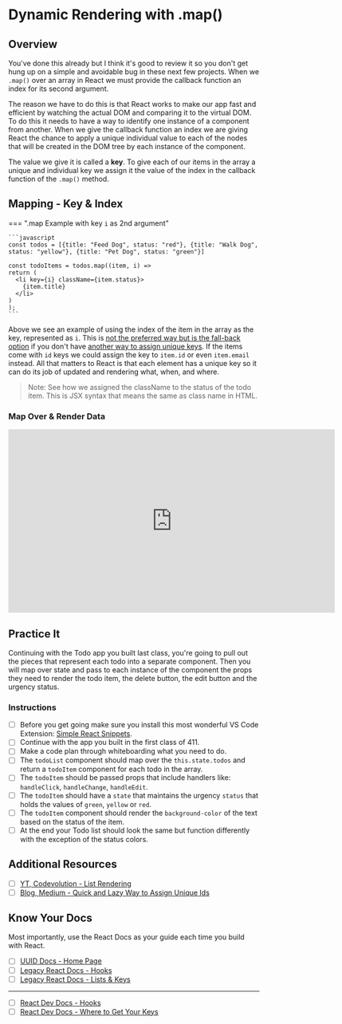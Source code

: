 # Dynamic Rendering with .map()

## Overview

You've done this already but I think it's good to review it so you don't get hung up on a simple and avoidable bug in these next few projects. When we `.map()` over an array in React we must provide the callback function an index for its second argument.

The reason we have to do this is that React works to make our app fast and efficient by watching the actual DOM and comparing it to the virtual DOM. To do this it needs to have a way to identify one instance of a component from another. When we give the callback function an index we are giving React the chance to apply a unique individual value to each of the nodes that will be created in the DOM tree by each instance of the component.

The value we give it is called a **key**. To give each of our items in the array a unique and individual key we assign it the value of the index in the callback function of the `.map()` method.

## Mapping - Key & Index

=== ".map Example with key `i` as 2nd argument"

    ```javascript
    const todos = [{title: "Feed Dog", status: "red"}, {title: "Walk Dog", status: "yellow"}, {title: "Pet Dog", status: "green"}]

    const todoItems = todos.map((item, i) =>
    return (
      <li key={i} className={item.status}>
        {item.title}
      </li>
    )
    );
    ```

Above we see an example of using the index of the item in the array as the key, represented as `i`. This is [not the preferred way but is the fall-back option](https://reactjs.org/docs/lists-and-keys.html) if you don't have [another way to assign unique keys](https://medium.com/dev-genius/the-quicky-lazy-but-effective-way-to-create-unique-keys-for-react-elements-e45d574028a3). If the items come with `id` keys we could assign the key to `item.id` or even `item.email` instead. All that matters to React is that each element has a unique key so it can do its job of updated and rendering what, when, and where.

  > Note: See how we assigned the className to the status of the todo item. This is JSX syntax that means the same as class name in HTML.

### Map Over & Render Data
<!-- ! Video Contents: Vimeo, Clayton@ACA - Map Over & Render Data - 411.1.2.7 -->
<iframe src="https://player.vimeo.com/video/491885124" width="655" height="368"  frameborder="0" allow="autoplay; fullscreen" allowfullscreen></iframe>

<!-- ! https://drive.google.com/file/d/1o-65eIj14qu9021-QfoZRgxi-UBYJpO_/view?usp=sharing -->

## Practice It

Continuing with the Todo app you built last class, you're going to pull out the pieces that represent each todo into a separate component. Then you will map over state and pass to each instance of the component the props they need to render the todo item, the delete button, the edit button and the urgency status.

### Instructions

- [ ] Before you get going make sure you install this most wonderful VS Code Extension: [Simple React Snippets](https://marketplace.visualstudio.com/items?itemName=burkeholland.simple-react-snippets).
- [ ] Continue with the app you built in the first class of 411.
- [ ] Make a code plan through whiteboarding what you need to do.
- [ ] The `todoList` component should map over the `this.state.todos` and return a `todoItem` component for each todo in the array.
- [ ] The `todoItem` should be passed props that include handlers like: `handleClick`, `handleChange`, `handleEdit`.
- [ ] The `todoItem` should have a `state` that maintains the urgency `status` that holds the values of `green`, `yellow` or `red`.
- [ ] The `todoItem` component should render the `background-color` of the text based on the status of the item.
- [ ] At the end your Todo list should look the same but function differently with the exception of the status colors.

## Additional Resources

- [ ] [YT, Codevolution - List Rendering](https://youtu.be/5s8Ol9uw-yM)
- [ ] [Blog, Medium - Quick and Lazy Way to Assign Unique Ids](https://medium.com/dev-genius/the-quicky-lazy-but-effective-way-to-create-unique-keys-for-react-elements-e45d574028a3)

## Know Your Docs

Most importantly, use the React Docs as your guide each time you build with React.

- [ ] [UUID Docs - Home Page](https://www.npmjs.com/package/uuid)
- [ ] [Legacy React Docs - Hooks](https://reactjs.org/docs/hooks-intro.html)
- [ ] [Legacy React Docs - Lists & Keys](https://reactjs.org/docs/lists-and-keys.html)

<hr>

- [ ] [React Dev Docs - Hooks](https://react.dev/reference/react/hooks)
- [ ] [React Dev Docs - Where to Get Your Keys](https://react.dev/learn/rendering-lists#where-to-get-your-key)

<!-- ! END OF VIDEO 101.1.3.1 - TITLE-->
<!-- ? Video Numbering and Title system: CourseNumber.ModuleNumber.LessonNumber.VideoNumber -->
<!-- * (VIDEO 101.2.4.3 - "CSS Selectors") === 101 Course, Module 2, Lesson 4, Video 3 - "CSS Selectors" -->
<!-- ! Video Contents:  width="655" height="368" -->

<!-- 

cp workspace/resources/templateFile.md docs/module- 

```javascript

```

| Method      | Description                          |
| ----------- | ------------------------------------ |
| `GET`       | Fetch resource                       |
| `PUT`       | Update resource |
| `DELETE`    | Delete resource |


    `line numbers`
:do you like 'em?


++slash++
https://facelessuser.github.io/pymdown-extensions/extensions/keys/

=== "Javascript"

    ```javascript
    ```

=== "Python"

  ```python
  ```

=== "Example"
    ```console
      .
    ```

=== "Instructions"
    ```markdown
      .
    ```

=== "Result"
    ![PIC](./../images/pic.png)
-->